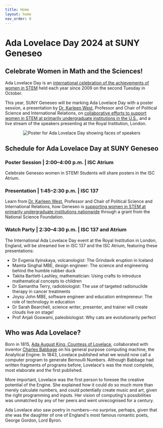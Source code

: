 ```yaml
---
title: Home
layout: home
nav_order: 0
---
```

# Ada Lovelace Day 2024 at SUNY Geneseo

## Celebrate Women in Math and the Sciences!

Ada Lovelace Day is an [international celebration of the achievements of women in STEM](https://findingada.com) held each year since 2009 on the second Tuesday in October.

This year, SUNY Geneseo will be marking Ada Lovelace Day with a poster session, a presentation by [Dr. Karleen West](https://www.geneseo.edu/provost/karleen_west), Professor and Chair of Political Science and International Relations, on [collaborative efforts to support women in STEM at primarily undergraduate institutions in the U.S.](https://wp.geneseo.edu/coplacplan/), and a live stream of the speakers presenting at the Royal Institution, London.

<div style="text-align: center;">
<img src="https://findingada.com/wp-content/uploads/2024/09/All-speakers.jpg" alt="Poster for Ada Lovelace Day showing faces of speakers" />
</div>

## Schedule for Ada Lovelace Day at SUNY Geneseo

### Poster Session | 2:00&ndash;4:00 p.m. | ISC Atrium

Celebrate Geneseo women in STEM! Students will share posters in the ISC Atrium.

### Presentation | 1:45&ndash;2:30 p.m. | ISC 137

Learn from [Dr. Karleen West](https://www.geneseo.edu/provost/karleen_west), Professor and Chair of Political Science and International Relations, how Geneseo is [supporting women in STEM at primarily undergraduate institutions nationwide](https://wp.geneseo.edu/coplacplan/) through a grant from the National Science Foundation.

### Watch Party | 2:30&ndash;4:30 p.m. | ISC 137 and Atrium

The International Ada Lovelace Day event at the Royal Institution in London, England, will be streamed live in ISC 137 and the ISC Atrium, featuring these presentations:

- Dr Evgenia Ilyinskaya, volcanologist: The Grindavík eruption in Iceland
- Mamta Singhal MBE, design engineer: The science and engineering behind the humble rubber duck
- Takita Bartlett-Lashley, mathematician: Using crafts to introduce mathematical concepts to children
- Dr Samantha Terry, radiobiologist: The use of targeted radionuclide therapy in cancer treatments
- Joysy John MBE, software engineer and education entrepreneur: The role of technology in education
- Dr Sarah Bearchell, science writer, presenter, and trainer will create clouds live on stage!
- Prof Anjali Goswami, paleobiologist: Why cats are evolutionarily perfect

<!-- <img src="images/AdaLovelaceDay_IndieEvent_transparent.jpg" style="float: right; width: 30%" alt="Ada Lovelace Day Indie Event logo" />Join us for Geneseo's celebration of **Ada Lovelace Day 2023!** We'll be celebrating women in STEM (Science, Technology, Engineering, and Math) as well as the connections between STEM and the arts and humanities.

All events in the **MacVittie Union College Ballroom**.



## What is Ada Lovelace Day?

Ada Lovelace Day is an [international celebration of the achievements of women in STEM](https://findingada.com) held each year since 2009 on the second Tuesday in October. Since that day falls during Geneseo's fall break, we're marking ALD on October 12, after classes are back in session. But if you have a chance to check out the streaming events on October 10, we encourage you to do so! -->

## Who was Ada Lovelace?

Born in 1815, [Ada August King, Countess of Lovelace](https://en.wikipedia.org/wiki/Ada_Lovelace), collaborated with inventor [Charles Babbage](https://en.wikipedia.org/wiki/Charles_Babbage) on his general purpose computing machine, the Analytical Engine. In 1843, Lovelace published what we would now call a computer program to generate Bernoulli Numbers. Although Babbage had written fragments of programs before, Lovelace's was the most complete, most elaborate and the first published. 

More important, Lovelace was the first person to foresee the creative potential of the Engine. She explained how it could do so much more than merely calculate numbers, and could potentially create music and art, given the right programming and inputs. Her vision of computing's possibilities was unmatched by any of her peers and went unrecognised for a century.

Ada Lovelace also saw poetry in numbers&mdash;no surprise, perhaps, given that she was the daughter of one of England's most famous romantic poets, George Gordon, Lord Byron. 

<!-- 

![Poster for Ada Lovelace Day 2023 at SUNY Geneseo](images/ALD_2023_poster.png)

![Ada Lovelace portrait 1838](https://upload.wikimedia.org/wikipedia/commons/2/2e/Ada_Lovelace_1838.jpg)

*Portrait of Ada Lovelace, 1838. <a href="https://commons.wikimedia.org/wiki/File:Ada_Lovelace_1838.jpg">William Henry Mote</a>, Public domain, via Wikimedia Commons*

-->

